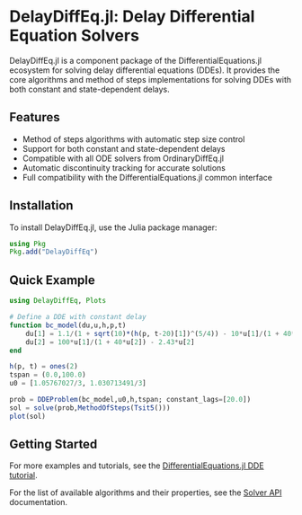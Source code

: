 # DelayDiffEq.jl: Delay Differential Equation Solvers

DelayDiffEq.jl is a component package of the DifferentialEquations.jl ecosystem for solving delay differential equations (DDEs). It provides the core algorithms and method of steps implementations for solving DDEs with both constant and state-dependent delays.

## Features

- Method of steps algorithms with automatic step size control
- Support for both constant and state-dependent delays
- Compatible with all ODE solvers from OrdinaryDiffEq.jl
- Automatic discontinuity tracking for accurate solutions
- Full compatibility with the DifferentialEquations.jl common interface

## Installation

To install DelayDiffEq.jl, use the Julia package manager:

```julia
using Pkg
Pkg.add("DelayDiffEq")
```

## Quick Example

```julia
using DelayDiffEq, Plots

# Define a DDE with constant delay
function bc_model(du,u,h,p,t)
    du[1] = 1.1/(1 + sqrt(10)*(h(p, t-20)[1])^(5/4)) - 10*u[1]/(1 + 40*u[2])
    du[2] = 100*u[1]/(1 + 40*u[2]) - 2.43*u[2]
end

h(p, t) = ones(2)
tspan = (0.0,100.0)
u0 = [1.05767027/3, 1.030713491/3]

prob = DDEProblem(bc_model,u0,h,tspan; constant_lags=[20.0])
sol = solve(prob,MethodOfSteps(Tsit5()))
plot(sol)
```

## Getting Started

For more examples and tutorials, see the [DifferentialEquations.jl DDE tutorial](https://docs.sciml.ai/DiffEqDocs/stable/tutorials/dde_example/).

For the list of available algorithms and their properties, see the [Solver API](@ref) documentation.